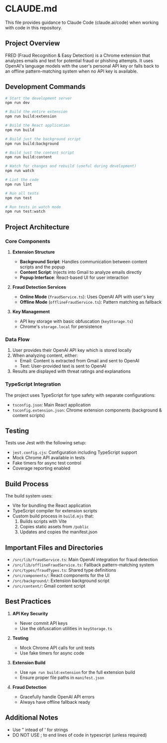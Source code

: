 # CLAUDE.md

This file provides guidance to Claude Code (claude.ai/code) when working with code in this repository.

## Project Overview

FRED (Fraud Recognition & Easy Detection) is a Chrome extension that analyzes emails and text for potential fraud or phishing attempts. It uses OpenAI's language models with the user's personal API key or falls back to an offline pattern-matching system when no API key is available.

## Development Commands

```bash
# Start the development server
npm run dev

# Build the entire extension
npm run build:extension

# Build the React application
npm run build

# Build just the background script
npm run build:background

# Build just the content script
npm run build:content

# Watch for changes and rebuild (useful during development)
npm run watch

# Lint the code
npm run lint

# Run all tests
npm run test

# Run tests in watch mode
npm run test:watch
```

## Project Architecture

### Core Components

1. **Extension Structure**

   - **Background Script**: Handles communication between content scripts and the popup
   - **Content Script**: Injects into Gmail to analyze emails directly
   - **Popup Interface**: React-based UI for user interaction

2. **Fraud Detection Services**

   - **Online Mode** (`fraudService.ts`): Uses OpenAI API with user's key
   - **Offline Mode** (`offlineFraudService.ts`): Pattern matching as fallback

3. **Key Management**
   - API key storage with basic obfuscation (`keyStorage.ts`)
   - Chrome's `storage.local` for persistence

### Data Flow

1. User provides their OpenAI API key which is stored locally
2. When analyzing content, either:
   - Email: Content is extracted from Gmail and sent to OpenAI
   - Text: User-provided text is sent to OpenAI
3. Results are displayed with threat ratings and explanations

### TypeScript Integration

The project uses TypeScript for type safety with separate configurations:

- `tsconfig.json`: Main React application
- `tsconfig.extension.json`: Chrome extension components (background & content scripts)

## Testing

Tests use Jest with the following setup:

- `jest.config.cjs`: Configuration including TypeScript support
- Mock Chrome API available in tests
- Fake timers for async test control
- Coverage reporting enabled

## Build Process

The build system uses:

- Vite for bundling the React application
- TypeScript compiler for extension scripts
- Custom build process in `build.mjs` that:
  1. Builds scripts with Vite
  2. Copies static assets from `/public`
  3. Updates and copies the manifest.json

## Important Files and Directories

- `/src/lib/fraudService.ts`: Main OpenAI integration for fraud detection
- `/src/lib/offlineFraudService.ts`: Fallback pattern-matching system
- `/src/types/fraudTypes.ts`: Shared type definitions
- `/src/components/`: React components for the UI
- `/src/background/`: Extension background script
- `/src/content/`: Gmail content script

## Best Practices

1. **API Key Security**

   - Never commit API keys
   - Use the obfuscation utilities in `keyStorage.ts`

2. **Testing**

   - Mock Chrome API calls for unit tests
   - Use fake timers for async code

3. **Extension Build**

   - Use `npm run build:extension` for the full extension build
   - Ensure proper file paths in `manifest.json`

4. **Fraud Detection**
   - Gracefully handle OpenAI API errors
   - Always have offline fallback ready

## Additional Notes

- Use " intead of ' for strings
- DO NOT USE ; to end lines of code in typescript (unless required)
